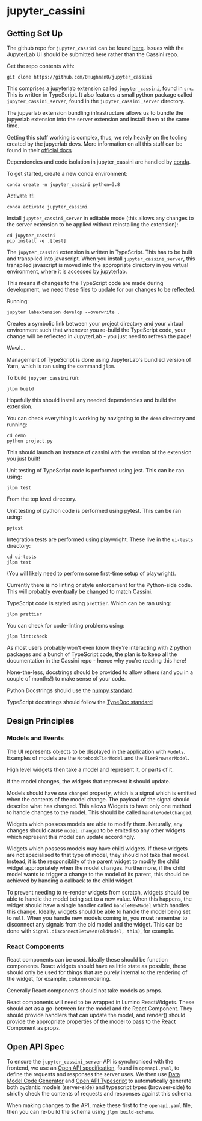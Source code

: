 # jupyter_cassini

## Getting Set Up

The github repo for ``jupyter_cassini`` can be found [here](https://github.com/0Hughman0/jupyter_cassini). Issues with the JupyterLab UI should be submitted here rather than the Cassini repo.

Get the repo contents with:

    git clone https://github.com/0Hughman0/jupyter_cassini

This comprises a jupyterlab extension called ``jupyter_cassini``, found in ``src``. This is written in TypeScript. It also features a small python package called ``jupyter_cassini_server``, found in the ``jupyter_cassini_server`` directory.

The jupyerlab extension bundling infrastructure allows us to bundle the jupyerlab extension into the server extension and install them at the same time.

Getting this stuff working is complex, thus, we rely heavily on the tooling created by the jupyerlab devs. More information on all this stuff can be found in their [official docs](https://jupyterlab.readthedocs.io/en/latest/extension/extension_dev.html)

Dependencies and code isolation in jupyter_cassini are handled by [conda](https://docs.conda.io/en/latest/miniconda.html).

To get started, create a new conda environment:

    conda create -n jupyter_cassini python=3.8

Activate it!:

    conda activate jupyter_cassini

Install ``jupyter_cassini_server`` in editable mode (this allows any changes to the server extension to be applied without reinstalling the extension):

    cd jupyter_cassini
    pip install -e .[test]

The ``jupyter_cassini`` extension is written in TypeScript. This has to be built and transpiled into javascript. When you install ``jupyter_cassini_server``, this transpiled javascript is moved into the appropriate directory in you virtual environment, where it is accessed by jupyterlab.

This means if changes to the TypeScript code are made during development, we need these files to update for our changes to be reflected.

Running:

    jupyter labextension develop --overwrite .

Creates a symbolic link between your project directory and your virtual environment such that whenever you re-build the TypeScript code, your change will be reflected in JupyterLab - you just need to refresh the page!

Wew!...

Management of TypeScript is done using JupyterLab's bundled version of Yarn, which is ran using the command ``jlpm``.

To build ``jupyter_cassini`` run:

    jlpm build

Hopefully this should install any needed dependencies and build the extension.

You can check everything is working by navigating to the ``demo`` directory and running:

    cd demo
    python project.py

This should launch an instance of cassini with the version of the extension you just built!

Unit testing of TypeScript code is performed using jest. This can be ran using:

    jlpm test

From the top level directory.

Unit testing of python code is performed using pytest. This can be ran using:

    pytest

Integration tests are performed using playwright. These live in the ``ui-tests`` directory:

    cd ui-tests
    jlpm test

(You will likely need to perform some first-time setup of playwright).

Currently there is no linting or style enforcement for the Python-side code. This will probably eventually be changed to match Cassini.

TypeScript code is styled using ``prettier``. Which can be ran using:

    jlpm prettier

You can check for code-linting problems using:

    jlpm lint:check

As most users probably won't even know they're interacting with 2 python packages and a bunch of TypeScript code, the plan is to keep all the documentation in the Cassini repo - hence why you're reading this here!

None-the-less, docstrings should be provided to allow others (and you in a couple of months!) to make sense of your code.

Python Docstrings should use the [numpy standard](https://numpydoc.readthedocs.io/en/latest/format.html#docstring-standard>).

TypeScript docstrings should follow the [TypeDoc standard](https://typedoc.org/guides/tags/)

## Design Principles

### Models and Events

The UI represents objects to be displayed in the application with `Models`. Examples of models are the `NotebookTierModel` and the `TierBrowserModel`.

High level widgets then take a model and represent it, or parts of it.

If the model changes, the widgets that represent it should update.

Models should have _one_ `changed` property, which is a signal which is emitted when the contents of the model change. The payload of the signal should describe what has changed. This allows Widgets to have only one method to handle changes to the model. This should be called `handleModelChanged`.

Widgets which possess models are able to modify them. Naturally, any changes should cause `model.changed` to be emited so any other widgets which represent this model can update accordingly.

Widgets which possess models may have child widgets. If these widgets are not specialised to that type of model, they should not take that model. Instead, it is the responsiblity of the parent widget to modify the child widget appropriately when the model changes. Furthermore, if the child model wants to trigger a change to the model of its parent, this should be achieved by handing a callback to the child widget. 

To prevent needing to re-render widgets from scratch, widgets should be able to handle the model being set to a new value. When this happens, the widget should have a single handler called `handleNewModel` which handles this change. Ideally, widgets should be able to handle the model being set to `null`. When you handle new models coming in, you **must** remember to disconnect any signals from the old model and the widget. This can be done with `Signal.disconnectBetween(oldModel, this)`, for example.

### React Components

React components can be used. Ideally these should be function components. React widgets should have as little state as possible, these should only be used for things that are purely internal to the rendering of the widget, for example, column ordering.

Generally React components should not take models as props.

React components will need to be wrapped in Lumino ReactWidgets. These should act as a go-between for the model and the React Component. They should provide handlers that can update the model, and render() should provide the appropriate properties of the model to pass to the React Component as props.

## Open API Spec

To ensure the `jupyter_cassini_server` API is synchronised with the frontend, we use an [Open API specification](https://learn.openapis.org/introduction.html), found in `openapi.yaml`, to define the requests and responses the server uses. We then use [Data Model Code Generator](https://koxudaxi.github.io/datamodel-code-generator/) and [Open API Typescript](https://openapi-ts.dev/introduction) to automatically generate both pydantic models (server-side) and typescript types (browser-side) to strictly check the contents of requests and responses against this schema.

When making changes to the API, make these first to the `openapi.yaml` file, then you can re-build the schema using `jlpm build-schema`.
